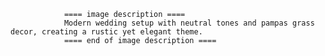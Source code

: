 
                ==== image description ====
                Modern wedding setup with neutral tones and pampas grass decor, creating a rustic yet elegant theme.
                ==== end of image description ====
                